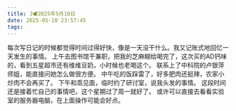 ```yaml
---
title: J🕊️2025年5月10日
date: 2025-05-10 23:57:45
tags:
---
```

每次写日记的时候都觉得时间过得好快，像是一天没干什么。我又记账式地回忆一天发生的事情。
上午去图书馆干兼职，把我的芝麻糊给喝完了，这次买的AD钙味的，看到五星超市还有维维豆奶，小时候也老喝这个。
联系上了中科院的卢银萍师姐，能直接问她怎么做很方便。
中午吃的饭踩雷了，好多肥肉还挺辣，农家小炒肉不会再买了。
下午和乖见面，临时约了研讨室，说我头发的事情。
这段时间还是接着忙自己的事情吧，这个星期过了周一就好了。
或许可以直接去看看实验室的服务器电脑，在上面操作可能会好点。